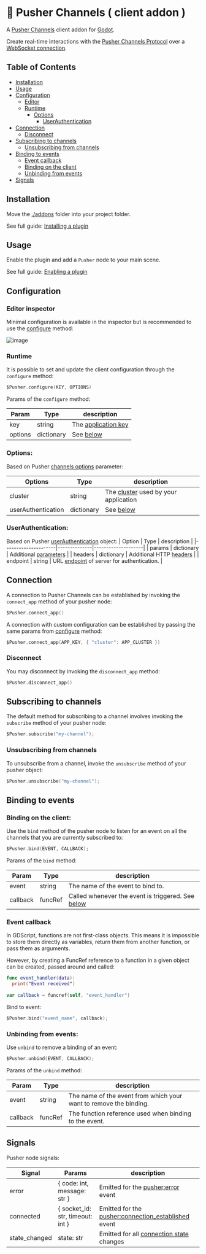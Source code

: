 # :rocket: Pusher Channels ( client addon )

A [Pusher Channels](https://pusher.com/channels) client  addon for [Godot](https://github.com/godotengine/godot).

Create real-time interactions with the [Pusher Channels Protocol](https://pusher.com/docs/channels/library_auth_reference/pusher-websockets-protocol/) over a [WebSocket connection](https://docs.godotengine.org/en/stable/tutorials/networking/websocket.html).

## Table of Contents
- [Installation](#installation)
- [Usage](#usage)
- [Configuration](#configuration)
  - [Editor](#editor-inspector)
  - [Runtime](#runtime)
    - [Options](#options)
       - [UserAuthentication](#userauthentication)
- [Connection](#configuration)
  - [Disconnect](#disconnect)
- [Subscribing to channels](#subscribing-to-channels)
  - [Unsubscribing from channels](#unsubscribing-from-channels)
- [Binding to events](#binding-to-events)
  - [Event callback](#event-callback)
  - [Binding on the client](#binding-on-the-client)
  - [Unbinding from events](#unbinding-from-events)
- [Signals](#signals)
  
## Installation
Move the [./addons](https://github.com/btzr-io/pusher-websocket-godot/tree/main/addons/) folder into your project folder.

See full guide: [Installing a plugin](https://docs.godotengine.org/en/stable/tutorials/plugins/editor/installing_plugins.html#installing-a-plugin)


## Usage
Enable the plugin and add a `Pusher` node to your main scene.

See full guide: [Enabling a plugin](https://docs.godotengine.org/en/stable/tutorials/plugins/editor/installing_plugins.html#enabling-a-plugin)


## Configuration

### Editor inspector
Minimal configuration is available in the inspector but is recommended to use the [configure](#runtime) method:

![image](https://user-images.githubusercontent.com/14793624/221388478-c83e698a-1326-4d03-b98f-00390e9b8624.png)

### Runtime

It is possible to set and update the client configuration through the `configure` method:

```swift
$Pusher.configure(KEY, OPTIONS)
```

Params of the `configure` method:

| Param            | Type         | description             |
|------------------|--------------|-------------------------|
| key              | string       | The [application key](https://pusher.com/docs/channels/using_channels/connection/#applicationkey-2105278448)     |
| options          | dictionary   | See [below](#options)   |

### Options:

Based on Pusher [channels options](https://pusher.com/docs/channels/using_channels/connection/#channels-options-parameter) parameter:

| Options             | Type         | description        |
|---------------------|--------------|--------------------|
| cluster             | string       | The [cluster](https://pusher.com/docs/channels/miscellaneous/clusters/) used by your application |
| userAuthentication  | dictionary   | See [below](#userauthentication) |

### UserAuthentication:

Based on Pusher [userAuthentication](https://pusher.com/docs/channels/using_channels/connection/#userauthentication-849556825) object:
| Option             | Type         | description        |
|---------------------|--------------|--------------------|
| params              | dictionary   | Additional [parameters](https://pusher.com/docs/channels/using_channels/connection/#userauthenticationparams-133540021) |
| headers             | dictionary   | Additional HTTP [headers](https://pusher.com/docs/channels/using_channels/connection/#userauthenticationheaders-168766504) |
| endpoint            | string       | URL [endpoint](https://pusher.com/docs/channels/using_channels/connection/#userauthenticationendpoint-1618076675) of server for authentication. |

## Connection
A connection to Pusher Channels can be established by invoking the `connect_app` method of your pusher node:
```swift
$Pusher.connect_app()
```
A connection with custom configuration can be established by passing the same params from [configure](#runtime) method:
```swift
$Pusher.connect_app(APP_KEY, { "cluster": APP_CLUSTER })
```
### Disconnect
You may disconnect by invoking the `disconnect_app` method:
```swift
$Pusher.disconnect_app()
```

## Subscribing to channels
The default method for subscribing to a channel involves invoking the `subscribe` method of your pusher node:
```swift
$Pusher.subscribe("my-channel");
```

### Unsubscribing from channels
To unsubscribe from a channel, invoke the `unsubscribe` method of your pusher object:
```swift
$Pusher.unsubscribe("my-channel");
```

## Binding to events

### Binding on the client:
Use the `bind` method of the pusher node to listen for an event on all the channels that you are currently subscribed to:

```swift
$Pusher.bind(EVENT, CALLBACK);
```
Params of the `bind` method:

| Param            | Type         | description             |
|------------------|--------------|-------------------------|
| event            | string       | The name of the event to bind to. | 
| callback         | funcRef      | Called whenever the event is triggered. See [below](#event-callback) |

### Event callback
In GDScript, functions are not first-class objects. This means it is impossible to store them directly as variables, return them from another function, or pass them as arguments.

However, by creating a FuncRef reference to a function in a given object can be created, passed around and called:

```swift
func event_handler(data):
  print("Event received")
  
var callback = funcref(self, "event_handler")
```

Bind to event:
```swift
$Pusher.bind("event_name", callback);
```

### Unbinding from events:
Use `unbind` to remove a binding of an event:

```swift
$Pusher.unbind(EVENT, CALLBACK);
```

Params of the `unbind` method:

| Param            | Type         | description             |
|------------------|--------------|-------------------------|
| event            | string       | The name of the event from which your want to remove the binding. | 
| callback         | funcRef      | The function reference used when binding to the event.    |


## Signals
Pusher node signals:

| Signal        | Params                               | description        |
|---------------|--------------------------------------|--------------------|
| error         | { code: int, message: str }          | Emitted for the [pusher:error](https://pusher.com/docs/channels/library_auth_reference/pusher-websockets-protocol/#pushererror-pusher-channels-greater-client) event    |
| connected     | { socket_id: str, timeout: int }     | Emitted for the [pusher:connection_established]( https://pusher.com/docs/channels/library_auth_reference/pusher-websockets-protocol/#pusherconnection_established-pusher-channels-greater-client) event |
| state_changed | state: str                           | Emitted for all [connection state](https://pusher.com/docs/channels/using_channels/connection/#connection-states) changes         |
